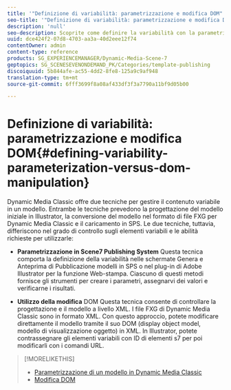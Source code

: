 ```yaml
---
title: '"Definizione di variabilità: parametrizzazione e modifica DOM"'
seo-title: '"Definizione di variabilità: parametrizzazione e modifica DOM"'
description: 'null'
seo-description: Scoprite come definire la variabilità con la parametrizzazione e la manipolazione DOM.
uuid: dce424f2-07d8-4703-aa3a-40d2eee12f74
contentOwner: admin
content-type: reference
products: SG_EXPERIENCEMANAGER/Dynamic-Media-Scene-7
geptopics: SG_SCENESEVENONDEMAND_PK/Categories/template-publishing
discoiquuid: 5b844afe-ac55-4dd2-8fe8-125a9c9af948
translation-type: tm+mt
source-git-commit: 6fff3699f8a08af433df3f3a7790a11bf9d05b00

---
```



# Definizione di variabilità: parametrizzazione e modifica DOM{#defining-variability-parameterization-versus-dom-manipulation}

Dynamic Media Classic offre due tecniche per gestire il contenuto variabile in un modello. Entrambe le tecniche prevedono la progettazione del modello iniziale in Illustrator, la conversione del modello nel formato di file FXG per Dynamic Media Classic e il caricamento in SPS. Le due tecniche, tuttavia, differiscono nel grado di controllo sugli elementi variabili e le abilità richieste per utilizzarle:

* **Parametrizzazione in Scene7 Publishing System** Questa tecnica comporta la definizione della variabilità nelle schermate Genera e Anteprima di Pubblicazione modelli in SPS o nel plug-in di Adobe Illustrator per la funzione Web-stampa. Ciascuno di questi metodi fornisce gli strumenti per creare i parametri, assegnarvi dei valori e verificarne i risultati.

* **Utilizzo della modifica** DOM Questa tecnica consente di controllare la progettazione e il modello a livello XML. I file FXG di Dynamic Media Classic sono in formato XML. Con questo approccio, potete modificare direttamente il modello tramite il suo DOM (display object model, modello di visualizzazione oggetto) in XML. In Illustrator, potete contrassegnare gli elementi variabili con ID di elementi s7 per poi modificarli con i comandi URL. 

>[!MORELIKETHIS]
>
>* [Parametrizzazione di un modello in Dynamic Media Classic](parameterizing-template-scene7.md#parameterizing_a_template_in_scene7)
>* [Modifica DOM](dom-manipulation.md#dom_manipulation)

